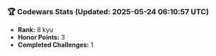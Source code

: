 ### 🏆 Codewars Stats (Updated: 2025-05-24 06:10:57 UTC)

- **Rank:** 8 kyu
- **Honor Points:** 3
- **Completed Challenges:** 1

